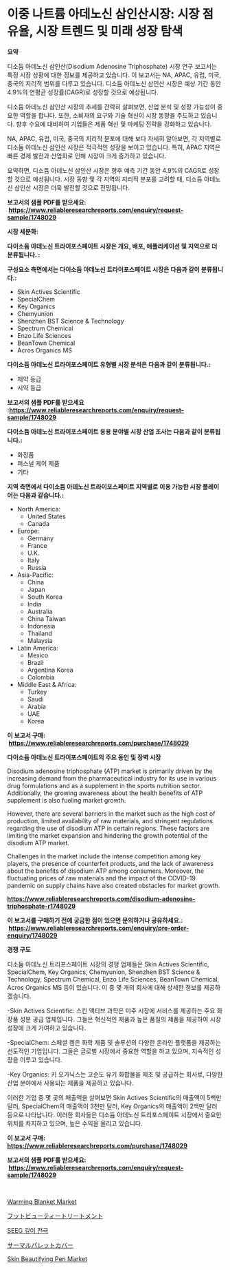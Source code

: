 <p><h1>이중 나트륨 아데노신 삼인산시장: 시장 점유율, 시장 트렌드 및 미래 성장 탐색</h1></p><p><strong>요약</strong></p>
<p><p>디소듐 아데노신 삼인산(Disodium Adenosine Triphosphate) 시장 연구 보고서는 특정 시장 상황에 대한 정보를 제공하고 있습니다. 이 보고서는 NA, APAC, 유럽, 미국, 중국의 지리적 범위를 다루고 있습니다. 디소듐 아데노신 삼인산 시장은 예상 기간 동안 4.9%의 연평균 성장률(CAGR)로 성장할 것으로 예상됩니다.</p><p>디소듐 아데노신 삼인산 시장의 추세를 간략히 살펴보면, 산업 분석 및 성장 가능성이 중요한 역할을 합니다. 또한, 소비자의 요구와 기술 혁신이 시장 동향을 주도하고 있습니다. 향후 수요에 대비하여 기업들은 제품 혁신 및 마케팅 전략을 강화하고 있습니다.</p><p>NA, APAC, 유럽, 미국, 중국의 지리적 분포에 대해 보다 자세히 알아보면, 각 지역별로 디소듐 아데노신 삼인산 시장은 적극적인 성장을 보이고 있습니다. 특히, APAC 지역은 빠른 경제 발전과 산업화로 인해 시장이 크게 증가하고 있습니다.</p><p>요약하면, 디소듐 아데노신 삼인산 시장은 향후 예측 기간 동안 4.9%의 CAGR로 성장할 것으로 예상됩니다. 시장 동향 및 각 지역의 지리적 분포를 고려할 때, 디소듐 아데노신 삼인산 시장은 더욱 발전할 것으로 전망됩니다.</p></p>
<p><strong>보고서의 샘플 PDF를 받으세요: &nbsp;<a href="https://www.reliableresearchreports.com/enquiry/request-sample/1748029">https://www.reliableresearchreports.com/enquiry/request-sample/1748029</a></strong></p>
<p><strong>시장 세분화:</strong></p>
<p><strong> 다이소듐 아데노신 트라이포스페이트 시장은 개요, 배포, 애플리케이션 및 지역으로 더 분류됩니다. :</strong></p>
<p><strong>구성요소 측면에서는 다이소듐 아데노신 트라이포스페이트 시장은 다음과 같이 분류됩니다.:</strong></p>
<p><ul><li>Skin Actives Scientific</li><li>SpecialChem</li><li>Key Organics</li><li>Chemyunion</li><li>Shenzhen BST Science & Technology</li><li>Spectrum Chemical</li><li>Enzo Life Sciences</li><li>BeanTown Chemical</li><li>Acros Organics MS</li></ul></p>
<p><strong> 다이소듐 아데노신 트라이포스페이트 유형별 시장 분석은 다음과 같이 분류됩니다.:</strong></p>
<p><ul><li>제약 등급</li><li>시약 등급</li></ul></p>
<p><strong>보고서의 샘플 PDF를 받으세요 :<a href="https://www.reliableresearchreports.com/enquiry/request-sample/1748029">https://www.reliableresearchreports.com/enquiry/request-sample/1748029</a></strong></p>
<p><strong> 다이소듐 아데노신 트라이포스페이트 응용 분야별 시장 산업 조사는 다음과 같이 분류됩니다.:</strong></p>
<p><ul><li>화장품</li><li>퍼스널 케어 제품</li><li>기타</li></ul></p>
<p><strong>지역 측면에서 다이소듐 아데노신 트라이포스페이트 지역별로 이용 가능한 시장 플레이어는 다음과 같습니다.:</strong></p>
<p><ul>
    <li>
        North America:
        <ul>
            <li>United States</li>
            <li>Canada</li>
        </ul>
    </li>
    <li>
        Europe:
        <ul>
            <li>Germany</li>
            <li>France</li>
            <li>U.K.</li>
            <li>Italy</li>
            <li>Russia</li>
        </ul>
    </li>
    <li>
        Asia-Pacific:
        <ul>
            <li>China</li>
            <li>Japan</li>
            <li>South Korea</li>
            <li>India</li>
            <li>Australia</li>
            <li>China Taiwan</li>
            <li>Indonesia</li>
            <li>Thailand</li>
            <li>Malaysia</li>
        </ul>
    </li>
    <li>
        Latin America:
        <ul>
            <li>Mexico</li>
            <li>Brazil</li>
            <li>Argentina Korea</li>
            <li>Colombia</li>
        </ul>
    </li>
    <li>
        Middle East & Africa:
        <ul>
            <li>Turkey</li>
            <li>Saudi</li>
            <li>Arabia</li>
            <li>UAE</li>
            <li>Korea</li>
        </ul>
    </li>
    </ul></p>
<p><strong>이 보고서 구매: &nbsp;<a href="https://www.reliableresearchreports.com/purchase/1748029">https://www.reliableresearchreports.com/purchase/1748029</a></strong></p>
<p><strong>다이소듐 아데노신 트라이포스페이트의 주요 동인 및 장벽 시장</strong></p>
<p><p>Disodium adenosine triphosphate (ATP) market is primarily driven by the increasing demand from the pharmaceutical industry for its use in various drug formulations and as a supplement in the sports nutrition sector. Additionally, the growing awareness about the health benefits of ATP supplement is also fueling market growth.</p><p>However, there are several barriers in the market such as the high cost of production, limited availability of raw materials, and stringent regulations regarding the use of disodium ATP in certain regions. These factors are limiting the market expansion and hindering the growth potential of the disodium ATP market.</p><p>Challenges in the market include the intense competition among key players, the presence of counterfeit products, and the lack of awareness about the benefits of disodium ATP among consumers. Moreover, the fluctuating prices of raw materials and the impact of the COVID-19 pandemic on supply chains have also created obstacles for market growth.</p></p>
<p><strong><a href="https://www.reliableresearchreports.com/disodium-adenosine-triphosphate-r1748029">https://www.reliableresearchreports.com/disodium-adenosine-triphosphate-r1748029</a></strong></p>
<p><strong>이 보고서를 구매하기 전에 궁금한 점이 있으면 문의하거나 공유하세요.: &nbsp;<a href="https://www.reliableresearchreports.com/enquiry/pre-order-enquiry/1748029">https://www.reliableresearchreports.com/enquiry/pre-order-enquiry/1748029</a></strong></p>
<p><strong>경쟁 구도</strong></p>
<p><p>디소듐 아데노신 트리포스페이트 시장의 경쟁 업체들은 Skin Actives Scientific, SpecialChem, Key Organics, Chemyunion, Shenzhen BST Science & Technology, Spectrum Chemical, Enzo Life Sciences, BeanTown Chemical, Acros Organics MS 등이 있습니다. 이 중 몇 개의 회사에 대해 상세한 정보를 제공하겠습니다.</p><p>-Skin Actives Scientific: 스킨 액티브 과학은 미주 시장에 서비스를 제공하는 주요 화장품 성분 공급 업체입니다. 그들은 혁신적인 제품과 높은 품질의 제품을 제공하여 시장 성장에 크게 기여하고 있습니다.</p><p>-SpecialChem: 스페셜 켐은 화학 제품 및 솔루션의 다양한 온라인 플랫폼을 제공하는 선도적인 기업입니다. 그들은 글로벌 시장에서 중요한 역할을 하고 있으며, 지속적인 성장을 이루고 있습니다.</p><p>-Key Organics: 키 오가닉스는 고순도 유기 화합물을 제조 및 공급하는 회사로, 다양한 산업 분야에서 사용되는 제품을 제공하고 있습니다.</p><p>이러한 기업 중 몇 곳의 매출액을 살펴보면 Skin Actives Scientific의 매출액이 5백만 달러, SpecialChem의 매출액이 3천만 달러, Key Organics의 매출액이 2백만 달러 등으로 나타납니다. 이러한 회사들은 디소듐 아데노신 트리포스페이트 시장에서 중요한 위치를 차지하고 있으며, 높은 수익을 올리고 있습니다.</p></p>
<p><strong>이 보고서 구매: &nbsp; <a href="https://www.reliableresearchreports.com/purchase/1748029">https://www.reliableresearchreports.com/purchase/1748029</a></strong></p>
<p><strong>보고서의 샘플 PDF를 받으세요: &nbsp;<a href="https://www.reliableresearchreports.com/enquiry/request-sample/1748029">https://www.reliableresearchreports.com/enquiry/request-sample/1748029</a></strong><strong></strong></p>
<p>&nbsp;</p>
<p><p><a href="https://www.linkedin.com/pulse/warming-blanket-market-competitive-analysis-trends-forecast-rzlpc?trackingId=FpppO0PNNHzILc36LOG1Ew%3D%3D">Warming Blanket Market</a></p><p><a href="https://medium.com/@lucasrandall2020/%E8%B6%B3%E3%81%AE%E7%BE%8E%E5%AE%B9%E3%83%88%E3%83%AA%E3%83%BC%E3%83%88%E3%83%A1%E3%83%B3%E3%83%88%E5%B8%82%E5%A0%B4-%E6%88%90%E5%8A%9F%E3%81%99%E3%82%8B%E3%83%93%E3%82%B8%E3%83%8D%E3%82%B9%E6%88%A6%E7%95%A5%E3%81%AE%E9%8D%B52031%E5%B9%B4%E3%81%BE%E3%81%A7%E3%81%AE%E4%BA%88%E6%B8%AC-617aca6ea879">フットビューティートリートメント</a></p><p><a href="https://medium.com/@leeusso5656/seeg-%EC%88%98%EC%8B%AC-%EC%A0%84%EA%B7%B9-%EC%8B%9C%EC%9E%A5-%EC%8B%9C%EC%9E%A5-cagr-%EC%8B%9C%EC%9E%A5-%EB%8F%99%ED%96%A5-%EB%B0%8F-%EC%84%B1%EC%9E%A5-%EC%A0%84%EB%9E%B5%EC%97%90-%EB%8C%80%ED%95%9C-%ED%86%B5%EC%B0%B0%EB%A0%A5-f76a836a3c96">SEEG 깊이 전극</a></p><p><a href="https://github.com/CloydAbbott2023/Market-Research-Report-List-1/blob/main/459535530563.md">サーマルパレットカバー</a></p><p><a href="https://www.linkedin.com/pulse/skin-beautifying-pen-market-analysis-sze-forecasted-period-from-dcu1c?trackingId=lJgrW03pr4f0TaaSKLrJ4A%3D%3D">Skin Beautifying Pen Market</a></p></p>